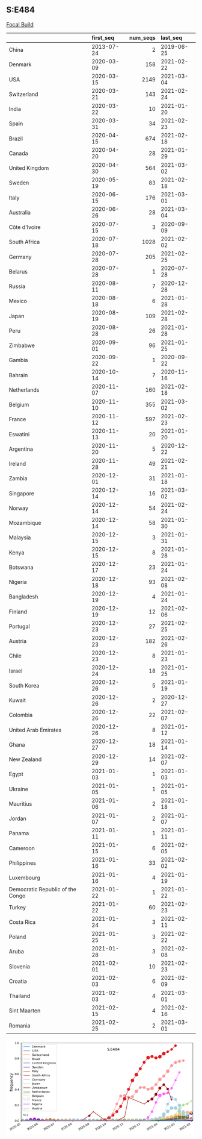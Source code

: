 

## S:E484
[Focal Build](https://nextstrain.org/groups/neherlab/ncov/S.E484?c=gt-S_484)

|                                  | first_seq   |   num_seqs | last_seq   |
|:---------------------------------|:------------|-----------:|:-----------|
| China                            | 2013-07-24  |          2 | 2019-06-25 |
| Denmark                          | 2020-03-09  |        158 | 2021-02-22 |
| USA                              | 2020-03-15  |       2149 | 2021-03-04 |
| Switzerland                      | 2020-03-21  |        143 | 2021-02-24 |
| India                            | 2020-03-22  |         10 | 2021-01-20 |
| Spain                            | 2020-03-31  |         34 | 2021-02-23 |
| Brazil                           | 2020-04-15  |        674 | 2021-02-18 |
| Canada                           | 2020-04-20  |         28 | 2021-01-29 |
| United Kingdom                   | 2020-04-30  |        564 | 2021-03-02 |
| Sweden                           | 2020-05-19  |         83 | 2021-02-18 |
| Italy                            | 2020-06-15  |        176 | 2021-03-01 |
| Australia                        | 2020-06-26  |         28 | 2021-03-04 |
| Côte d'Ivoire                    | 2020-07-15  |          3 | 2020-09-09 |
| South Africa                     | 2020-07-18  |       1028 | 2021-02-02 |
| Germany                          | 2020-07-28  |        205 | 2021-02-25 |
| Belarus                          | 2020-07-28  |          1 | 2020-07-28 |
| Russia                           | 2020-08-11  |          7 | 2020-12-28 |
| Mexico                           | 2020-08-18  |          6 | 2021-01-28 |
| Japan                            | 2020-08-19  |        109 | 2021-02-28 |
| Peru                             | 2020-08-28  |         26 | 2021-01-28 |
| Zimbabwe                         | 2020-09-01  |         96 | 2021-01-25 |
| Gambia                           | 2020-09-22  |          1 | 2020-09-22 |
| Bahrain                          | 2020-10-14  |          7 | 2020-11-16 |
| Netherlands                      | 2020-11-07  |        160 | 2021-02-18 |
| Belgium                          | 2020-11-10  |        355 | 2021-03-02 |
| France                           | 2020-11-12  |        597 | 2021-02-23 |
| Eswatini                         | 2020-11-13  |         20 | 2021-01-20 |
| Argentina                        | 2020-11-20  |          5 | 2020-12-22 |
| Ireland                          | 2020-11-28  |         49 | 2021-02-21 |
| Zambia                           | 2020-12-01  |         31 | 2021-01-18 |
| Singapore                        | 2020-12-14  |         16 | 2021-03-02 |
| Norway                           | 2020-12-14  |         54 | 2021-02-24 |
| Mozambique                       | 2020-12-14  |         58 | 2021-01-30 |
| Malaysia                         | 2020-12-15  |          3 | 2021-01-31 |
| Kenya                            | 2020-12-15  |          8 | 2021-01-28 |
| Botswana                         | 2020-12-17  |         23 | 2021-01-24 |
| Nigeria                          | 2020-12-18  |         93 | 2021-02-08 |
| Bangladesh                       | 2020-12-19  |          4 | 2021-01-24 |
| Finland                          | 2020-12-19  |         12 | 2021-02-06 |
| Portugal                         | 2020-12-23  |         27 | 2021-02-25 |
| Austria                          | 2020-12-23  |        182 | 2021-02-26 |
| Chile                            | 2020-12-23  |          8 | 2021-01-23 |
| Israel                           | 2020-12-24  |         18 | 2021-01-25 |
| South Korea                      | 2020-12-26  |          5 | 2021-01-19 |
| Kuwait                           | 2020-12-26  |          2 | 2020-12-27 |
| Colombia                         | 2020-12-26  |         22 | 2021-02-07 |
| United Arab Emirates             | 2020-12-26  |          8 | 2021-01-12 |
| Ghana                            | 2020-12-27  |         18 | 2021-01-14 |
| New Zealand                      | 2020-12-29  |         14 | 2021-02-07 |
| Egypt                            | 2021-01-03  |          1 | 2021-01-03 |
| Ukraine                          | 2021-01-05  |          1 | 2021-01-05 |
| Mauritius                        | 2021-01-06  |          2 | 2021-01-18 |
| Jordan                           | 2021-01-07  |          2 | 2021-01-07 |
| Panama                           | 2021-01-11  |          1 | 2021-01-11 |
| Cameroon                         | 2021-01-15  |          6 | 2021-02-05 |
| Philippines                      | 2021-01-16  |         33 | 2021-02-02 |
| Luxembourg                       | 2021-01-16  |          4 | 2021-01-19 |
| Democratic Republic of the Congo | 2021-01-22  |          1 | 2021-01-22 |
| Turkey                           | 2021-01-22  |         60 | 2021-02-23 |
| Costa Rica                       | 2021-01-24  |          3 | 2021-02-11 |
| Poland                           | 2021-01-25  |          3 | 2021-02-22 |
| Aruba                            | 2021-01-28  |          3 | 2021-02-08 |
| Slovenia                         | 2021-02-01  |         10 | 2021-02-23 |
| Croatia                          | 2021-02-03  |          6 | 2021-02-09 |
| Thailand                         | 2021-02-03  |          4 | 2021-03-01 |
| Sint Maarten                     | 2021-02-15  |          4 | 2021-02-16 |
| Romania                          | 2021-02-25  |          2 | 2021-03-01 |

![Overall trends S.E484](/overall_trends_figures/overall_trends_S.E484.png)